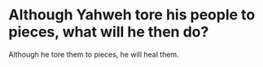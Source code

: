 # Although Yahweh tore his people to pieces, what will he then do?

Although he tore them to pieces, he will heal them.
